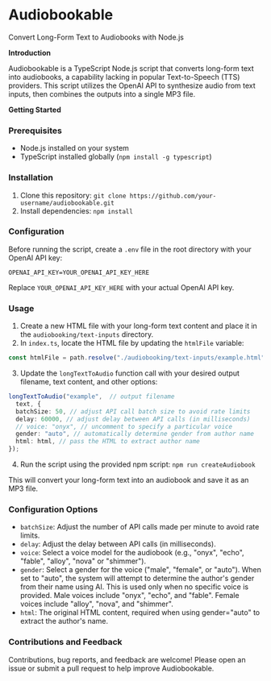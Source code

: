 # Audiobookable

Convert Long-Form Text to Audiobooks with Node.js

**Introduction**

Audiobookable is a TypeScript Node.js script that converts long-form text into audiobooks, a capability lacking in popular Text-to-Speech (TTS) providers. This script utilizes the OpenAI API to synthesize audio from text inputs, then combines the outputs into a single MP3 file.

**Getting Started**

### Prerequisites

* Node.js installed on your system
* TypeScript installed globally (`npm install -g typescript`)

### Installation

1. Clone this repository: `git clone https://github.com/your-username/audiobookable.git`
2. Install dependencies: `npm install`

### Configuration

Before running the script, create a `.env` file in the root directory with your OpenAI API key:
```
OPENAI_API_KEY=YOUR_OPENAI_API_KEY_HERE
```
Replace `YOUR_OPENAI_API_KEY_HERE` with your actual OpenAI API key.

### Usage

1. Create a new HTML file with your long-form text content and place it in the `audiobooking/text-inputs` directory.
2. In `index.ts`, locate the HTML file by updating the `htmlFile` variable:
```typescript
const htmlFile = path.resolve("./audiobooking/text-inputs/example.html"); // Update with your HTML file
```
3. Update the `longTextToAudio` function call with your desired output filename, text content, and other options:
```typescript
longTextToAudio("example",  // output filename
  text, {
  batchSize: 50, // adjust API call batch size to avoid rate limits
  delay: 60000, // adjust delay between API calls (in milliseconds)
  // voice: "onyx", // uncomment to specify a particular voice
  gender: "auto", // automatically determine gender from author name
  html: html, // pass the HTML to extract author name
});
```
4. Run the script using the provided npm script: `npm run createAudiobook`

This will convert your long-form text into an audiobook and save it as an MP3 file.

### Configuration Options

* `batchSize`: Adjust the number of API calls made per minute to avoid rate limits.
* `delay`: Adjust the delay between API calls (in milliseconds).
* `voice`: Select a voice model for the audiobook (e.g., "onyx", "echo", "fable", "alloy", "nova" or "shimmer").
* `gender`: Select a gender for the voice ("male", "female", or "auto"). When set to "auto", the system will attempt to determine the author's gender from their name using AI. This is used only when no specific voice is provided. Male voices include "onyx", "echo", and "fable". Female voices include "alloy", "nova", and "shimmer".
* `html`: The original HTML content, required when using gender="auto" to extract the author's name.

### Contributions and Feedback

Contributions, bug reports, and feedback are welcome! Please open an issue or submit a pull request to help improve Audiobookable.